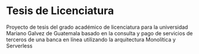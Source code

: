 # Tesis de Licenciatura
Proyecto de tesis del grado académico de licenciatura para la universidad Mariano Galvez de Guatemala basado en la consulta y pago de servicios de terceros de una banca en línea utilizando la arquitectura Monolítica y Serverless

